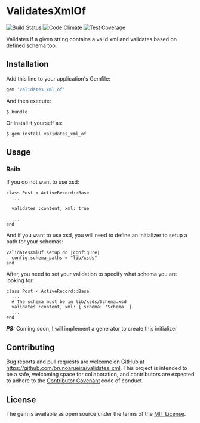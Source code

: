 # ValidatesXmlOf

[![Build Status](https://travis-ci.org/brunoarueira/validates_xml_of.svg?branch=master)](https://travis-ci.org/brunoarueira/validates_xml_of)
[![Code Climate](https://codeclimate.com/github/brunoarueira/validates_xml_of/badges/gpa.svg)](https://codeclimate.com/github/brunoarueira/validates_xml_of)
[![Test Coverage](https://codeclimate.com/github/brunoarueira/validates_xml_of/badges/coverage.svg)](https://codeclimate.com/github/brunoarueira/validates_xml_of/coverage)

Validates if a given string contains a valid xml and validates based on defined
schema too.

## Installation

Add this line to your application's Gemfile:

```ruby
gem 'validates_xml_of'
```

And then execute:

    $ bundle

Or install it yourself as:

    $ gem install validates_xml_of

## Usage

### Rails

If you do not want to use xsd:

```
class Post < ActiveRecord::Base
  ...

  validates :content, xml: true

  ...
end
```

And if you want to use xsd, you will need to define an initializer to setup a path for your schemas:

```
ValidatesXmlOf.setup do |configure|
  config.schema_paths = "lib/xsds"
end
```

After, you need to set your validation to specify what schema you are looking for:

```
class Post < ActiveRecord::Base
  ...
  # The schema must be in lib/xsds/Schema.xsd
  validates :content, xml: { schema: 'Schema' }
  ...
end
```

***PS:*** Coming soon, I will implement a generator to create this initializer

## Contributing

Bug reports and pull requests are welcome on GitHub at https://github.com/brunoarueira/validates_xml. This project is intended to be a safe, welcoming space for collaboration, and contributors are expected to adhere to the [Contributor Covenant](http://contributor-covenant.org) code of conduct.

## License

The gem is available as open source under the terms of the [MIT License](http://opensource.org/licenses/MIT).

